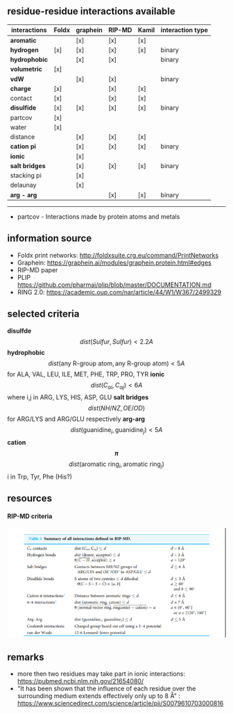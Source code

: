 

## residue-residue interactions available
|interactions|     Foldx | graphein | RIP-MD | Kamil | interaction type |
|-------|-----------|----------|--------|-------|-----------------------|
|**aromatic**|        | [x]        | [x] | [x]   |                      |
|**hydrogen**| [x]     |     [x]    | [x] | [x] |  binary  | 
|**hydrophobic**|      |   [x]     | [x]   |  |  binary |  
|**volumetric**|  [x]  |          | | |  |
|**vdW**|              | [x]      | [x] | |  binary |
|**charge**| [x]       |           | [x] | [x] | |
|contact| [x]      |           | [x] | [x] | |
|**disulfide**| [x]    |  [x]       |  [x] | [x] | binary |
|partcov| [x]      |          | | |
|water| [x]        |           | | |
|distance|      |   [x]         |  [x] | [x] | |
|**cation pi**|      |    [x]        | [x] | [x] | binary |
|**ionic**|      |        [x]    | | |
|**salt bridges**|   |    [x]         | [x] | [x] | binary |
|stacking pi |    |     [x]         | | |
|delaunay     |    |        [x]     | | |
|**arg - arg**|       |            |  [x] | [x] | binary |
--------------------------------------


* partcov -  Interactions made by protein atoms and metals


## information source
* Foldx print networks:  http://foldxsuite.crg.eu/command/PrintNetworks
* Graphein: https://graphein.ai/modules/graphein.protein.html#edges
* RIP-MD paper
* PLIP https://github.com/pharmai/plip/blob/master/DOCUMENTATION.md
* RING 2.0: https://academic.oup.com/nar/article/44/W1/W367/2499329

## selected criteria
**disulfde**   $$dist(Sulfur, Sulfur) < 2.2 A$$
**hydrophobic** $$dist(\text{any R-group atom}, \text{any R-group atom} ) < 5 A$$ for ALA, VAL, LEU, ILE, MET, PHE, TRP, PRO, TYR
**ionic** $$dist(C_{\alpha i}, C_{\alpha j} ) < 6 A$$  where i,j in  ARG, LYS, HIS, ASP, GLU
**salt bridges** $$dist(NH/NZ, OE/OD)$$ for ARG/LYS and ARG/GLU respectively
**arg-arg** $$dist(\text{guanidine}_i, \text{guanidine}_j) < 5 A$$
**cation $$\pi$$** $$dist(\text{aromatic ring}_i, \text{aromatic ring}_j)$$ i in Trp, Tyr, Phe (His?)


## resources
#### RIP-MD criteria
![RIP-MD](img/RIP_MD_eq_table.png)


## remarks
- more then two residues may take part in ionic interactions: https://pubmed.ncbi.nlm.nih.gov/21654080/
- "It has been shown that the influence of each residue over the surrounding medium extends effectively only up to 8 Å" : https://www.sciencedirect.com/science/article/pii/S0079610703000816
